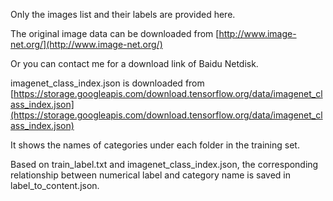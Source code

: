 Only the images list and their labels are provided here.

The original image data can be downloaded from [http://www.image-net.org/](http://www.image-net.org/)

Or you can contact me for a download link of Baidu Netdisk.

imagenet_class_index.json is downloaded from [https://storage.googleapis.com/download.tensorflow.org/data/imagenet_class_index.json](https://storage.googleapis.com/download.tensorflow.org/data/imagenet_class_index.json)

It shows the names of categories under each folder in the training set. 

Based on train_label.txt and imagenet_class_index.json, the corresponding relationship between numerical label and category name is saved in label_to_content.json.
